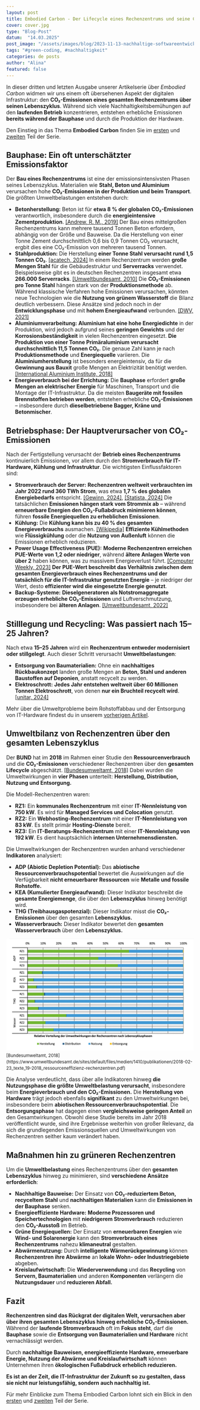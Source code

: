 ```yaml
---
layout: post
title: Embodied Carbon - Der Lifecycle eines Rechenzentrums und seine CO₂-Bilanz
cover: cover.jpg
type: "Blog-Post"
datum:  "14.03.2025"
post_image: "/assets/images/blog/2023-11-13-nachhaltige-softwareentwicklung.jpg"
tags: "#green-coding, #nachhaltigkeit"
categories: de posts
author: "Alina"
featured: false
---
```


In dieser dritten und letzten Ausgabe unserer Artikelserie über *Embodied Carbon* widmen wir uns einem oft übersehenen Aspekt der digitalen Infrastruktur: den **CO₂-Emissionen eines gesamten Rechenzentrums über seinen Lebenszyklus**. Während sich viele Nachhaltigkeitsbemühungen auf den **laufenden Betrieb** konzentrieren, entstehen erhebliche Emissionen **bereits während der Bauphase** und durch die Produktion der Hardware. 

Den Einstieg in das Thema **Embodied Carbon** finden Sie im [ersten](https://mehrwert.tech/embodied-carbon-1) und [zweiten](https://mehrwert.tech/embodied-carbon-1) Teil der Serie.

## **Bauphase: Ein oft unterschätzter Emissionsfaktor**

Der **Bau eines Rechenzentrums** ist eine der emissionsintensivsten Phasen seines Lebenszyklus. Materialien wie **Stahl, Beton und Aluminium** verursachen hohe **CO₂-Emissionen in der Produktion und beim Transport**. Die größten Umweltbelastungen entstehen durch:

- **Betonherstellung:** Beton ist für **etwa 8 % der globalen CO₂-Emissionen** verantwortlich, insbesondere durch die **energieintensive Zementproduktion**. [[Andrew, R. M., 2019]](https://essd.copernicus.org/articles/11/1675/2019/) Der Bau eines mittelgroßen Rechenzentrums kann mehrere tausend Tonnen Beton erfordern, abhängig von der Größe und Bauweise. Da die Herstellung von einer Tonne Zement durchschnittlich 0,6 bis 0,9 Tonnen CO₂ verursacht, ergbit dies eine CO₂-Emission von mehreren tausend Tonnen. 
- **Stahlproduktion:** Die Herstellung **einer Tonne Stahl verursacht rund 1,5 Tonnen CO₂**. [[acatech, 2024]](https://dechema.de/Themen/Studien%2Bund%2BPositionspapiere/2024%2B03%2BH2%2BKompass/_/H2K_IND_Stahl.pdf) In einem Rechenzentrum werden **große Mengen Stahl** für die Gebäudestruktur und **Serverracks** verwendet. Beispielsweise gibt es in deutschen Rechenzentren insgesamt etwa **266.000 Serverracks**. [[Umweltbundesamt, 2010]](https://www.umweltbundesamt.de/sites/default/files/medien/461/publikationen/4037.pdf) Die **CO₂-Emissionen pro Tonne Stahl** hängen stark von der **Produktionsmethode** ab. Während klassische Verfahren hohe Emissionen verursachen, könnten neue Technologien wie die **Nutzung von grünem Wasserstoff** die Bilanz deutlich verbessern. Diese Ansätze sind jedoch noch in der **Entwicklungsphase** und mit **hohem Energieaufwand** verbunden. [[DWV, 2021]](https://dwv-info.de/wp-content/uploads/2023/04/20210616-EP-Gruener-Stahl-min-1.pdf)
- **Aluminiumverarbeitung:** **Aluminium hat eine hohe Energiedichte** in der Produktion, wird jedoch aufgrund seines **geringen Gewichts** und der **Korrosionsbeständigkeit** in vielen Rechenzentren eingesetzt. **Die Produktion von einer Tonne Primäraluminium verursacht durchschnittlich 11,5 Tonnen CO₂.** Die genaue Zahl kann je nach **Produktionsmethode** und **Energiequelle** variieren. Die **Aluminiumherstellung** ist besonders energieintensiv, da für die **Gewinnung aus Bauxit** große Mengen an Elektrizität benötigt werden. [[International Aluminium Institute, 2018]](https://international-aluminium.org/wp-content/uploads/2021/08/CF-Good-Guidance-v1-2018.pdf)
- **Energieverbrauch bei der Errichtung:** Die **Bauphase** erfordert **große Mengen an elektrischer Energie** für Maschinen, Transport und die Montage der IT-Infrastruktur. Da die meisten **Baugeräte mit fossilen Brennstoffen betrieben werden**, entstehen erhebliche **CO₂-Emissionen** – insbesondere durch **dieselbetriebene Bagger, Kräne und Betonmischer**.

## **Betriebsphase: Der Hauptverursacher von CO₂-Emissionen**

Nach der Fertigstellung verursacht der **Betrieb eines Rechenzentrums** kontinuierlich Emissionen, vor allem durch den **Stromverbrauch für IT-Hardware, Kühlung und Infrastruktur**. Die wichtigsten Einflussfaktoren sind:

- **Stromverbrauch der Server:** **Rechenzentren weltweit verbrauchten im Jahr 2022 rund 360 TWh Strom**, was etwa **1,7 % des globalen Energiebedarfs** entspricht. [[Gewinn, 2024]](https://www.gewinn.com/artikel/rechenzentren-sind-wachstumstreiber-der-stromnachfrage), [[Statista, 2024]](https://de.statista.com/statistik/daten/studie/239764/umfrage/weltweiter-stromverbrauch/) Die tatsächlichen **Emissionen hängen stark vom Strommix ab** – während **erneuerbare Energien den CO₂-Fußabdruck minimieren können**, führen **fossile Energiequellen zu erheblichen Emissionen**.
- **Kühlung:** Die **Kühlung kann bis zu 40 % des gesamten Energieverbrauchs** ausmachen. [[Wikipedia]](https://de.wikipedia.org/wiki/Green_IT) **Effiziente Kühlmethoden** wie **Flüssigkühlung** oder die **Nutzung von Außenluft** können die Emissionen erheblich reduzieren.
- **Power Usage Effectiveness (PUE):** **Moderne Rechenzentren erreichen PUE-Werte von 1,2 oder niedriger**, während **ältere Anlagen Werte von über 2** haben können, was zu massivem Energieverlust führt. [[Computer Weekly, 2023]](https://www.computerweekly.com/de/meinung/Energieeffizienz-von-Rechenzentren-aus-alt-mach-nachhaltig) **Der PUE-Wert beschreibt das Verhältnis zwischen dem gesamten Energieverbrauch eines Rechenzentrums und der tatsächlich für die IT-Infrastruktur genutzten Energie** – je niedriger der Wert, desto **effizienter wird die eingesetzte Energie genutzt**.
- **Backup-Systeme:** **Dieselgeneratoren als Notstromaggregate erzeugen erhebliche CO₂-Emissionen** und Luftverschmutzung, insbesondere bei **älteren Anlagen**. [[Umweltbundesamt, 2022]](https://www.bund-hessen.de/pm/news/bund-klagt-gegen-zu-hohe-emissionen-aus-notstromdieselmotoren-von-rechenzentren/)

## **Stilllegung und Recycling: Was passiert nach 15–25 Jahren?**

Nach etwa **15–25 Jahren** wird ein **Rechenzentrum entweder modernisiert oder stillgelegt**. Auch dieser Schritt verursacht **Umweltbelastungen**:

- **Entsorgung von Baumaterialien:** Ohne ein **nachhaltiges Rückbaukonzept** landen große Mengen an **Beton, Stahl und anderen Baustoffen auf Deponien**, anstatt recycelt zu werden.
- **Elektroschrott:** **Jedes Jahr entstehen weltweit über 60 Millionen Tonnen Elektroschrott**, von denen **nur ein Bruchteil recycelt wird**. [[unitar, 2024]](https://ewastemonitor.info/wp-content/uploads/2024/12/GEM_2024_EN_11_NOV-web.pdf)

Mehr über die Umweltprobleme beim Rohstoffabbau und der Entsorgung von IT-Hardware findest du in unserem [vorherigen Artikel](https://mehrwert.tech/embodied-carbon-2).

## **Umweltbilanz von Rechenzentren über den gesamten Lebenszyklus**  

Der **BUND** hat im **2018** im Rahmen einer Studie den **Ressourcenverbrauch** und die **CO₂-Emissionen** verschiedener Rechenzentren über den **gesamten Lifecycle** abgeschätzt. [[Bundesumweltamt, 2018]](https://www.umweltbundesamt.de/sites/default/files/medien/1410/publikationen/2018-02-23_texte_19-2018_ressourceneffizienz-rechenzentren.pdf) Dabei wurden die Umweltwirkungen in **vier Phasen** unterteilt: **Herstellung, Distribution, Nutzung und Entsorgung.**  

Die Modell-Rechenzentren waren:  

- **RZ1:** Ein **kommunales Rechenzentrum** mit einer **IT-Nennleistung von 750 kW**. Es wird für **Managed Services und Colocation** genutzt.  
- **RZ2:** Ein **Webhosting-Rechenzentrum** mit einer **IT-Nennleistung von 83 kW**. Es stellt primär **Hosting-Dienste** bereit.  
- **RZ3:** Ein **IT-Beratungs-Rechenzentrum** mit einer **IT-Nennleistung von 192 kW**. Es dient hauptsächlich **internen Unternehmensdiensten.**  

Die Umweltwirkungen der Rechenzentren wurden anhand verschiedener **Indikatoren** analysiert:  

- **ADP (Abiotic Depletion Potential):** Das **abiotische Ressourcenverbrauchspotential** bewertet die Auswirkungen auf die Verfügbarkeit **nicht erneuerbarer Ressourcen** wie **Metalle und fossile Rohstoffe.**  
- **KEA (Kumulierter Energieaufwand):** Dieser Indikator beschreibt die **gesamte Energiemenge**, die über den **Lebenszyklus** hinweg benötigt wird.  
- **THG (Treibhausgaspotenzial):** Dieser Indikator misst die **CO₂-Emissionen** über den gesamten **Lebenszyklus.**  
- **Wasserverbrauch:** Dieser Indikator bewertet den **gesamten Wasserverbrauch** über den **Lebenszyklus.**  

<img class="img-fluid w-100" src="/assets/images/blog/Relative_Umweltauswirkungen_Rechenzentrum.png" alt="Relative Verteilung der Umweltwirkungen der Rechenzentren nach Lebenszyklusphasen">
<small> [Bundesumweltamt, 2018](https://www.umweltbundesamt.de/sites/default/files/medien/1410/publikationen/2018-02-23_texte_19-2018_ressourceneffizienz-rechenzentren.pdf)</small>

Die Analyse verdeutlicht, dass über alle Indikatoren hinweg **die Nutzungsphase die größte Umweltbelastung verursacht**, insbesondere beim **Energieverbrauch und den CO₂-Emissionen.** Die **Herstellung von Hardware** trägt jedoch ebenfalls **signifikant** zu den Umweltwirkungen bei, insbesondere beim **abiotischen Ressourcenverbrauchspotential**. Die **Entsorgungsphase** hat dagegen einen **vergleichsweise geringen Anteil** an den Gesamtwirkungen. Obwohl diese Studie bereits im Jahr 2018 veröffentlicht wurde, sind ihre Ergebnisse weiterhin von großer Relevanz, da sich die grundlegenden Emissionsquellen und Umweltwirkungen von Rechenzentren seither kaum verändert haben. 

## **Maßnahmen hin zu grüneren Rechenzentren**  

Um die **Umweltbelastung** eines Rechenzentrums über den **gesamten Lebenszyklus** hinweg zu minimieren, sind **verschiedene Ansätze erforderlich**:  

- **Nachhaltige Bauweise:** Der Einsatz von **CO₂-reduziertem Beton, recyceltem Stahl** und **nachhaltigen Materialien** kann die **Emissionen in der Bauphase** senken.  
- **Energieeffiziente Hardware:** **Moderne Prozessoren und Speichertechnologien** mit **niedrigerem Stromverbrauch** reduzieren den **CO₂-Ausstoß** im Betrieb.  
- **Grüne Energiequellen:** Der Einsatz von **erneuerbaren Energien** wie **Wind- und Solarenergie** kann den **Stromverbrauch eines Rechenzentrums** nahezu **klimaneutral** gestalten.  
- **Abwärmenutzung:** Durch **intelligente Wärmerückgewinnung** können **Rechenzentren ihre Abwärme** an **lokale Wohn- oder Industriegebiete** abgeben.  
- **Kreislaufwirtschaft:** Die **Wiederverwendung** und das **Recycling** von **Servern, Baumaterialien** und anderen **Komponenten** verlängern die **Nutzungsdauer** und **reduzieren Abfall.**  

## **Fazit**  

**Rechenzentren sind das Rückgrat der digitalen Welt, verursachen aber über ihren gesamten Lebenszyklus hinweg erhebliche CO₂-Emissionen.** Während der **laufende Stromverbrauch** oft im **Fokus steht**, darf die **Bauphase** sowie die **Entsorgung von Baumaterialien und Hardware** nicht vernachlässigt werden.  

Durch **nachhaltige Bauweisen, energieeffiziente Hardware, erneuerbare Energie, Nutzung der Abwärme und Kreislaufwirtschaft** können Unternehmen ihren **ökologischen Fußabdruck erheblich reduzieren.**  

**Es ist an der Zeit, die IT-Infrastruktur der Zukunft so zu gestalten, dass sie nicht nur leistungsfähig, sondern auch nachhaltig ist.**

Für mehr Einblicke zum Thema Embodied Carbon lohnt sich ein Blick in den [ersten](https://mehrwert.tech/embodied-carbon-1) und [zweiten](https://mehrwert.tech/embodied-carbon-2) Teil der Serie. 
